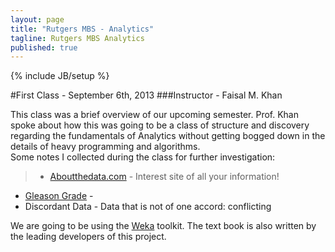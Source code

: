 ```yaml
---
layout: page
title: "Rutgers MBS - Analytics"
tagline: Rutgers MBS Analytics
published: true
---
```


{% include JB/setup %}

#First Class - September 6th, 2013
###Instructor - Faisal M. Khan

This class was a brief overview of our upcoming semester.  Prof. Khan spoke about how this was going to be a class of structure and discovery regarding the fundamentals of Analytics without getting bogged down in the details of heavy programming and algorithms.  
Some notes I collected during the class for further investigation:
>- [Aboutthedata.com](https://aboutthedata.com/) - Interest site of all your information!
- [Gleason Grade](http://en.wikipedia.org/wiki/Gleason_Grading_System "Gleason Grade") - 
- Discordant Data - Data that is not of one accord: conflicting

We are going to be using the [Weka](http://www.cs.waikato.ac.nz/ml/weka/) toolkit. The text book is also written by the leading developers of this project.